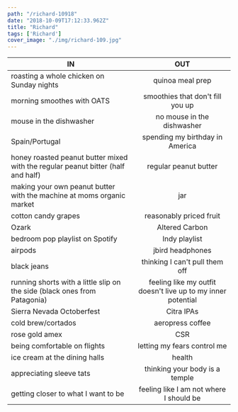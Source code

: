 ```yaml
---
path: "/richard-10918"
date: "2018-10-09T17:12:33.962Z"
title: "Richard"
tags: ['Richard']
cover_image: "./img/richard-109.jpg"
---
```


| IN            | OUT           | 
| ------------- |:-------------:| 
roasting a whole chicken on Sunday nights | quinoa meal prep
morning smoothes with OATS | smoothies that don't fill you up
mouse in the dishwasher | no mouse in the dishwasher
Spain/Portugal | spending my birthday in America 
honey roasted peanut butter mixed with the regular peanut bitter (half and half) | regular peanut butter
making your own peanut butter with the machine at moms organic market | jar
cotton candy grapes | reasonably priced fruit 
Ozark | Altered Carbon
bedroom pop playlist on Spotify | Indy playlist
airpods | jbird headphones
black jeans | thinking I can't pull them off 
running shorts with a little slip on the side (black ones from Patagonia) | feeling like my outfit doesn't live up to my inner potential 
Sierra Nevada Octoberfest | Citra IPAs 
cold brew/cortados | aeropress coffee
rose gold amex | CSR 
being comfortable on flights | letting my fears control me
ice cream at the dining halls | health 
appreciating sleeve tats | thinking your body is a temple 
getting closer to what I want to be | feeling like I am not where I should be 